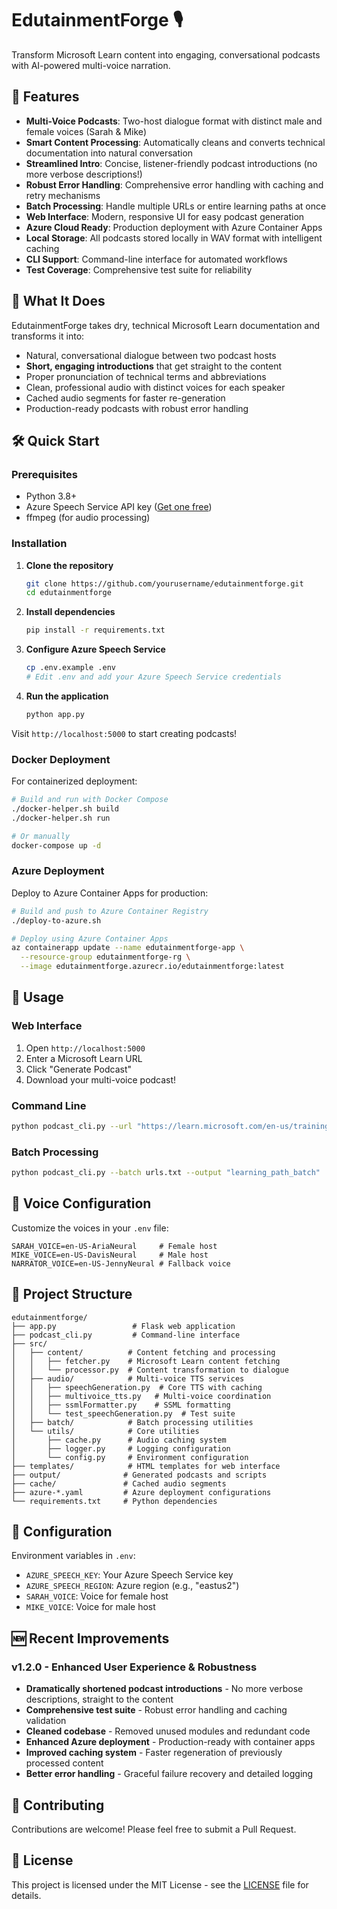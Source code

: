 # EdutainmentForge 🎙️

Transform Microsoft Learn content into engaging, conversational podcasts with AI-powered multi-voice narration.

## 🚀 Features

- **Multi-Voice Podcasts**: Two-host dialogue format with distinct male and female voices (Sarah & Mike)
- **Smart Content Processing**: Automatically cleans and converts technical documentation into natural conversation
- **Streamlined Intro**: Concise, listener-friendly podcast introductions (no more verbose descriptions!)
- **Robust Error Handling**: Comprehensive error handling with caching and retry mechanisms
- **Batch Processing**: Handle multiple URLs or entire learning paths at once
- **Web Interface**: Modern, responsive UI for easy podcast generation
- **Azure Cloud Ready**: Production deployment with Azure Container Apps
- **Local Storage**: All podcasts stored locally in WAV format with intelligent caching
- **CLI Support**: Command-line interface for automated workflows
- **Test Coverage**: Comprehensive test suite for reliability

## 🎯 What It Does

EdutainmentForge takes dry, technical Microsoft Learn documentation and transforms it into:
- Natural, conversational dialogue between two podcast hosts
- **Short, engaging introductions** that get straight to the content
- Proper pronunciation of technical terms and abbreviations
- Clean, professional audio with distinct voices for each speaker
- Cached audio segments for faster re-generation
- Production-ready podcasts with robust error handling

## 🛠️ Quick Start

### Prerequisites
- Python 3.8+
- Azure Speech Service API key ([Get one free](https://azure.microsoft.com/en-us/services/cognitive-services/speech-services/))
- ffmpeg (for audio processing)

### Installation

1. **Clone the repository**
   ```bash
   git clone https://github.com/yourusername/edutainmentforge.git
   cd edutainmentforge
   ```

2. **Install dependencies**
   ```bash
   pip install -r requirements.txt
   ```

3. **Configure Azure Speech Service**
   ```bash
   cp .env.example .env
   # Edit .env and add your Azure Speech Service credentials
   ```

4. **Run the application**
   ```bash
   python app.py
   ```

Visit `http://localhost:5000` to start creating podcasts!

### Docker Deployment

For containerized deployment:

```bash
# Build and run with Docker Compose
./docker-helper.sh build
./docker-helper.sh run

# Or manually
docker-compose up -d
```

### Azure Deployment

Deploy to Azure Container Apps for production:

```bash
# Build and push to Azure Container Registry
./deploy-to-azure.sh

# Deploy using Azure Container Apps
az containerapp update --name edutainmentforge-app \
  --resource-group edutainmentforge-rg \
  --image edutainmentforge.azurecr.io/edutainmentforge:latest
```

## 📖 Usage

### Web Interface
1. Open `http://localhost:5000`
2. Enter a Microsoft Learn URL
3. Click "Generate Podcast"
4. Download your multi-voice podcast!

### Command Line
```bash
python podcast_cli.py --url "https://learn.microsoft.com/en-us/training/modules/intro-to-azure-ai/" --output "my_podcast"
```

### Batch Processing
```bash
python podcast_cli.py --batch urls.txt --output "learning_path_batch"
```

## 🎨 Voice Configuration

Customize the voices in your `.env` file:
```env
SARAH_VOICE=en-US-AriaNeural     # Female host
MIKE_VOICE=en-US-DavisNeural     # Male host
NARRATOR_VOICE=en-US-JennyNeural # Fallback voice
```

## 📁 Project Structure

```
edutainmentforge/
├── app.py                 # Flask web application
├── podcast_cli.py         # Command-line interface
├── src/
│   ├── content/          # Content fetching and processing
│   │   ├── fetcher.py    # Microsoft Learn content fetching
│   │   └── processor.py  # Content transformation to dialogue
│   ├── audio/            # Multi-voice TTS services
│   │   ├── speechGeneration.py  # Core TTS with caching
│   │   ├── multivoice_tts.py   # Multi-voice coordination
│   │   ├── ssmlFormatter.py    # SSML formatting
│   │   └── test_speechGeneration.py  # Test suite
│   ├── batch/            # Batch processing utilities
│   └── utils/            # Core utilities
│       ├── cache.py      # Audio caching system
│       ├── logger.py     # Logging configuration
│       └── config.py     # Environment configuration
├── templates/            # HTML templates for web interface
├── output/              # Generated podcasts and scripts
├── cache/               # Cached audio segments
├── azure-*.yaml         # Azure deployment configurations
└── requirements.txt     # Python dependencies
```

## 🔧 Configuration

Environment variables in `.env`:
- `AZURE_SPEECH_KEY`: Your Azure Speech Service key
- `AZURE_SPEECH_REGION`: Azure region (e.g., "eastus2")
- `SARAH_VOICE`: Voice for female host
- `MIKE_VOICE`: Voice for male host

## 🆕 Recent Improvements

### v1.2.0 - Enhanced User Experience & Robustness
- **Dramatically shortened podcast introductions** - No more verbose descriptions, straight to the content
- **Comprehensive test suite** - Robust error handling and caching validation
- **Cleaned codebase** - Removed unused modules and redundant code
- **Enhanced Azure deployment** - Production-ready with container apps
- **Improved caching system** - Faster regeneration of previously processed content
- **Better error handling** - Graceful failure recovery and detailed logging

## 🤝 Contributing

Contributions are welcome! Please feel free to submit a Pull Request.

## 📄 License

This project is licensed under the MIT License - see the [LICENSE](LICENSE) file for details.
